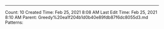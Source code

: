 ---
Count: 10
Created Time: Feb 25, 2021 8:08 AM
Last Edit Time: Feb 25, 2021 8:10 AM
Parent: Greedy%20ea1f204b1d0b40e89fdb87f6dc8055d3.md
Patterns: 